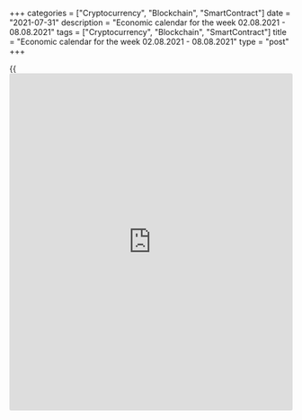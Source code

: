 +++
categories = ["Cryptocurrency", "Blockchain", "SmartContract"]
date = "2021-07-31"
description = "Economic calendar for the week 02.08.2021 - 08.08.2021"
tags = ["Cryptocurrency", "Blockchain", "SmartContract"]
title = "Economic calendar for the week 02.08.2021 - 08.08.2021"
type = "post"
+++

{{<iframe id="large-banner" src="https://www.bounty.group/#slide=4.0" width="100%" height="600" scrolling="no" style="border: 0px solid rgb(216, 221, 230); border-radius: 3px;">}}

2021-07-31

2021-07-31

Economic [calendar](https://www.fintechee.com/web-trader/) for the week 02.08.2021 – 08.08.2021Jana Kane

##  **Review of the main events of the Forex economic [calendar](https://www.fintechee.com/web-trader/) for the
next trading week (02.08.2021 – 08.08.2021)**

While the major US stock indices ended the last week mostly neutral, the
dollar fell. At the end of the trading day on Friday the DXY dollar
index was 1% below its opening price at the beginning of the week.

Last Wednesday, the Fed officials kept the current parameters of
monetary [policy](https://www.fintechee.com/policy/) unchanged, signaling the need to further support the
economy and continue stimulating measures. "Against the backdrop of
progress in vaccination of the population and strong government support
measures, indicators of economic activity and employment continue to
grow stronger. The sectors most affected by the pandemic have shown some
improvement, but have not yet fully recovered," the central bank said.

Still, we probably should not be expecting a stronger decline in the
dollar. One way or another, the US economy is recovering faster than
other major world economies, maybe except China.

At the same time, the growing inflation in the United States, which
shows the highest growth rates over the past almost 30 years, will
sooner or later force the Fed leaders to pay attention to this and still
start curtailing the stimulating [policy](https://www.fintechee.com/policy/). Most economists believe that
the Fed will start this process earlier than, for example, the ECB. And
this is one of the main reasons to give preference to the dollar.

It is also in demand as a defensive asset amid fears about the spread of
the coronavirus, and continued positive macro data from the US provide
additional support.

Next week, financial market participants will pay attention to the
publication of important macro statistics from Germany, the US, New
Zealand, Australia, the Eurozone, Canada, as well as the results of the
meetings of the central banks of Australia and the UK. However, the
focus of their attention will still be the publication on Friday of
monthly data from the US labor market.

 ***during the coming week, new events may be added to the [calendar](https://www.fintechee.com/web-trader/) and
/ or some scheduled events may be canceled**

 ****GMT time**

###  **Monday, August 2**

###  **06:00 EUR Retail Sales in Germany**

Retail sales is the main indicator of consumer spending in Germany,
showing changes in retail sales. A high result strengthens the euro, and
vice versa, a low result weakens it. Forecast: +2% in June against +4.2%
(-2.4% y / y) in May, -2.0% (+4.4% y / y) in April, +7.7% ( +11% y / y)
in March, +1.2% (-9.0% y / y) in February, -4.5% (-8.7% y / y) in
January.

The data indicate the instability of the recovery of this sector of the
German economy due to lockdowns. Better-than-expected data is likely to
have a positive effect on the euro, but in the short term.

###  **14:00** **USD Manufacturing** **PMI (from ISM)**

Published by the Institute for Supply Management (ISM), the US
Manufacturing PMI is an important indicator of the health of the US
economy as a whole. A result above 50 is seen as positive and
strengthens the USD, one below 50 as negative for the US dollar.
Forecast: 60.8 in July (against 60.6 in June, 61.2 in May, 60.7 in
April, 64.7 in March, 60.8 in February, 58.7 in January, 60.7 in
December). The index is above the 50 level and has a relatively high
value, which is likely to support the dollar. The data above the value
of 50 indicates an acceleration of activity, which has a positive effect
on the quotes of the national currency. If the indicator falls below the
forecast and, especially, below the value of 50, the dollar may sharply
weaken in the short term.

###  **Tuesday, August 3**

###  **04:30 AUD RBA's decision on interest rate. RBA's accompanying
statement**

In March 2020, the RBA made 2 rate cuts, bringing it to the level of
0.25%, and launched a quantitative easing program. At the same time, for
the 3-year government bonds of Australia, the target level of yield is
set at 0.25%. The RBA has launched a lending program for the banking
system in the amount of at least A$ 90 billion.

In early November 2020, the RB of Australia lowered its key rate again,
bringing it and its 3-year bond target to 0.10% from 0.25%, and
announced A$ 100 billion quantitative easing program to support the
incipient economic recovery.

The main negative factors for the Australian economy are weak wages
growth, a weak labor market and a slowdown in growth. Annual inflation
has remained below the 2-3% target set by the RBA for four years.

Unemployment in the country has remained above the 5% level for many
years, unwilling to decline. Now the Australian economy is experiencing
difficulties due to the coronavirus pandemic, which has hit the tourism
and transport sectors hard.

It is expected that at this meeting the Central Bank of Australia will
leave the rate at the current level of 0.1%, although unexpected
decisions are not ruled out.

In an accompanying statement, the leaders of the RBA will explain the
reasons for the decision on the rate. If the RBA signals the possibility
of further easing of monetary [policy](https://www.fintechee.com/policy/) in the near future, the risks of a
fall in the Australian dollar will increase.

###  **22:45 NZD Employment rate. Unemployment rate (data for the 2nd
quarter)**

The employment rate reflects the quarterly change in the number of New
Zealand citizens employed. The growth of the indicator has a positive
impact on consumer spending, which stimulates economic growth. A high
value is positive for the NZD, while a low value is negative. Forecast:
In the 2nd quarter, the number of employed citizens of New Zealand
increased, and the employment rate increased by +0.7% (against an
increase of +0.6% in the 1st quarter of 2021 and in the 4th quarter of
2020, a decrease -0.8% in the 3rd quarter, an increase of +0.7% in the
1st quarter of 2020 and a fall of -0.4% in the 2nd quarter).

Also at the same time, the Bureau of Statistics of New Zealand publishes
a report on the unemployment rate - an indicator that estimates the
ratio of the unemployed population to the total number of able-bodied
citizens. The growth of the indicator indicates the weakness of the
labor market, which leads to a weakening of the national economy. The
decline in the indicator is a positive factor for the NZD. Forecast:
unemployment in New Zealand in the 2nd quarter was at the level of 4.5%
(against 4.7% in the 1st quarter of 2021, 4.9% in the 4th quarter of
2020, 5.3% in the 3rd Q2, 4.0% in Q2, 4.2% in Q1 2020).

If other indicators of the NZ Bureau of Statistics report deteriorate,
it is likely to negatively affect the NZD. Poorly forecast data will
have an even stronger negative impact on the NZD.

###  **Wednesday, August 4**

###  **01:30 AUD Retail Sales Index**

The Retail Sales Index is published monthly by the Australian Bureau of
Statistics and measures total retail sales. The index is often
considered an indicator of consumer confidence and reflects the health
of the retail sector in the near term. A rise in the index is usually
positive for the AUD; a decrease in the indicator will negatively affect
the AUD. The previous value of the index (for June) was -1.8%. If the
data turns out to be weaker than the previous value, the AUD may sharply
decline in the short term, but if it's above the previous values, the
AUD is likely to strengthen.

###  **09:00** **EUR Retail Sales in Eurozone**

Retail sales is a major consumer spending indicator that shows the
change in retail sales. A high result strengthens the euro, and vice
versa, a low result weakens it. Forecast for June: +1.9% (+8.2% yoy)
against +4.6% (+9.0% yoy) in May, -3.1% and +23.9% (in annual [terms](https://www.fintechee.com/terms/)) in
March, +3.0% and -2.9% (in annual [terms](https://www.fintechee.com/terms/)) in February, -5.9% and -6.4%
(in annual [terms](https://www.fintechee.com/terms/)) in January. The data suggests that, despite the rise
in indices, retail sales have not yet reached pre-coronavirus levels
after a sharp drop in March-April 2020, when strict quarantine measures
were in force in Europe. Nevertheless, better-than-expected data is
likely to have a positive effect on the euro.

###  **12:15 USD ADP National Employment Report**

Typically, ADP's private sector employment report has a strong impact on
the market and dollar quotes. An increase in the value of this indicator
has a positive effect on the dollar. The growth in the number of workers
in the US private sector in July is expected to be +721,000 (against an
increase of 692,000 in June, 978,000 in May, 742,000 in April, 517,000
in March, 117,000 in February, 174,000 in January, a drop of -123,000 in
December). The relative growth of the indicator may have a positive
effect on the dollar quotes, while the relative decline in the indicator
- negatively. Therefore, the market reaction may be negative, and the
dollar may decline if the data turns out to be worse than forecast.

Millions of Americans have previously been laid off due to the
coronavirus pandemic and related quarantine measures. The bulk of
layoffs were concentrated in tourism and retail. Other important sectors
of the economy were also affected. ADP previously reported that the most
significant drop in employment was recently observed in the construction
and financial services sectors.

Although the ADP report does not directly correlate with the official US
Labor Department data, which will be released on Friday, the ADP report
is often a harbinger of it, having a noticeable impact on the market.

###  **14:00 USD Services PMI (from ISM)**

This indicator assesses the state of the services sector in the US
economy. These services sectors (as opposed to the manufacturing sector)
have practically no impact on the country's GDP.

In June, this indicator came out with a value of 60.1. A result above 50
is seen as positive for the USD. However, a relative decline in the
index could negatively affect the dollar in the short term. Forecast for
July: 60.4, which is likely to have a positive overall effect on the
USD.

###  **Thursday, August 5**

###  **01:30 AUD Balance of Trade**

Balance of trade assesses the ratio between Australia's exports and
imports. Growth in exports from Australia leads to an increase in the
trade surplus, which has a positive impact on the AUD. Previous value A$
9.681 billion (May), A$ 8.028 billion (April), A$ 5.574 billion (March),
A$ 7.529 billion (February). A decrease in the trade surplus may
negatively affect the Australian dollar. Conversely, the growing trade
surplus is a positive factor for the AUD. Forecast for June: AU$ 10.450
billion.

###  **11:00 GBP Bank of England interest rate decision. Minutes of the
meeting of the Bank of England. Planned volume of asset purchases by the
Bank of England. Monetary Policy Report**

In March (11 March and 19 March) 2020, during its extraordinary
meetings, the Bank of England cut its interest rate twice, bringing it
to the level of 0.1%, and announced its intention to purchase UK
government bonds in the amount of 200 billion British pounds, trying to
counteract economic damage from the coronavirus pandemic. The central
bank announced an increase in its bond portfolio to £645bn, then to
£745bn and to £895bn from £445bn at the time. "The current situation is
completely unprecedented," said Governor of the Bank of England Andrew
Bailey during a press conference after an emergency meeting on March 19.
Bailey said he expects a sharp economic contraction due to the
coronavirus, and the Bank of England is ready to take further stimulus
measures if necessary. “No, we are not done yet,” he said. Based on
these statements by Andrew Bailey, it is fair to expect further actions
from the Bank of England towards easing its monetary [policy](https://www.fintechee.com/policy/). It is
possible that at this meeting the Bank of England will again undertake
them, increasing the volume of purchases of bonds or lowering the
interest rate. Although most economists believe that the Bank of England
will refrain from these actions for now.

Also at this time, the minutes of the Monetary Policy Committee (MPC) of
the Bank of England are published with the distribution of votes "for"
and "against" raising / lowering the interest rate. The main risks for
the UK after Brexit are associated with expectations of a slowdown in
the country's economic growth, as well as with a large current account
deficit in the UK balance of payments.

The intrigue about the further actions of the Bank of England remains.
Both in the pound and the FTSE100 index, a lot of trading opportunities
are provided during the period of publication of the bank's decision on
rates.

Also at the same time, the Bank of England's monetary [policy](https://www.fintechee.com/policy/) report will
be published, containing an assessment of the economic outlook and
inflation. At this time, the volatility in the pound quotes may rise
sharply. Apart from GDP, one of the main benchmarks for the Bank of
England regarding the prospects for monetary [policy](https://www.fintechee.com/policy/) in the UK, is the
inflation rate. If the tone of the report is soft, then the British
stock market will receive support and the pound will decline.
Conversely, the report's tough rhetoric on curbing inflation, implying
an increase in interest rates in the UK, will strengthen the pound.

###  **11:30 GBP** Speech by head of the Bank of England Andrew Bailey

Financial market participants expect Andrew Bailey to clarify the
situation regarding the further [policy](https://www.fintechee.com/policy/) of the UK central bank.
Volatility during the speech of the head of the Bank of England usually
rises sharply in the quotes of the pound and the London Stock Exchange
FTSE index, if he gives any hints of tightening or easing of the Bank of
England's monetary [policy](https://www.fintechee.com/policy/). Probably, Andrew Bailey will also give
explanations regarding the decision made by the Bank of England on the
interest rate and will touch upon the state and prospects of the British
economy after Brexit and the partial lifting of quarantine restrictions
due to the coronavirus. If Bailey does not touch on monetary [policy](https://www.fintechee.com/policy/)
issues, the reaction to his speech will be weak.

###  **23:00 AUD Speech by the head of the RBA Philip Lowe**

In his speech, Philip Lowe will assess the current situation in the
Australian economy and point out further plans for the monetary [policy](https://www.fintechee.com/policy/)
of the department.

Market participants would also like to hear Lowe's views on central bank
[policy](https://www.fintechee.com/policy/) amid the ongoing coronavirus pandemic and Australia's first
recession in 30 years. According to Lowe, "there are no serious
arguments in favor of tightening monetary [policy](https://www.fintechee.com/policy/) in the short term," and
"it will be some time before interest rates rise."

Any signals from him regarding a change in the plans of the RBA's
monetary [policy](https://www.fintechee.com/policy/) will cause a sharp increase in volatility in the AUD and
the Australian stock market. If he does not touch on the topic of
monetary [policy](https://www.fintechee.com/policy/), the market reaction to his speech will be weak.

###  **Friday, August 6**

###  **01:30 AUD RBA's statement on monetary [policy](https://www.fintechee.com/policy/)**

The Statement on Monetary Policy provides an overview of economic and
financial conditions and an assessment of risks to financial stability
and sustainable economic growth. The statement is a kind of guideline
for defining the RBA's monetary [policy](https://www.fintechee.com/policy/) plans. A tougher stance on the
RBA's monetary [policy](https://www.fintechee.com/policy/) is seen as positive and strengthens the Australian
dollar, while a more cautious stance is seen as negative for the AUD.

###  **12:30 USD Average hourly wages. Non-farm payrolls. Unemployment
rate**

The most important indicators of the state of the labor market in the
United States for July. Forecast: +0.3% (against + 0.3% in June, +0.5%
in May, +0.7% in April, -0.1% in March, +0.2% in January and February ,
+0.8% in December, +0.3% in November) / +0.900 million (against +0.850
million in June, +0.559 million in May, +0.266 million in April, +0.916
million in March, +0.379 in February, +0.049 million in January, -0.140
million in December, +0.245 million in November, +0.638 million in
October, +1.763 million in July and -20.687 million in April 2020) /
5.7% (against 5.9 % in June, 5.8% in May, 6.1% in April, 6.0% in March,
6.2% in February, 6.3% in January, 6.7% in December and November, 6.9%
in October, 13.3% in May and 14.7% in April 2020), respectively.

In general, the indicators can be described as encouraging. The data
speaks of continued improvement in the US labor market after plummeting
in the first half of 2020. Prior to the coronavirus, the US labor market
remained strong, signaling the stability of the American economy and
supporting dollar quotes.

It is often difficult to predict the market reaction to the publication
of indicators, because many indicators for previous periods are subject
to revision. Now it will be even more difficult to do this, because the
economic situation in the United States and many other large economies
remains controversial due to the coronavirus. In any case, when data
from the US labor market is published, a surge in volatility is expected
in trading not only in USD, but throughout the entire financial market.
The most cautious [investor](https://www.fintechee.com/tutorial-for-forex-trading/investor-mode/)s might choose to stay out of the market
during this timeframe.

###  **12:30 CAD** Unemployment rate in Canada

Statistics Canada is to publish data on the country's labor market for
July. Unemployment has risen in Canada in recent months amid massive
business closures due to coronavirus and layoffs. Unemployment rose from
the usual 5.6% - 5.7% to 7.8% in March and already up to 13.7% in May
2020. If unemployment continues to rise, the Canadian dollar will
decline. If the data turn out to be better than the previous value, the
Canadian dollar will strengthen. A decrease in the unemployment rate is
a positive factor for the CAD, an increase in unemployment is a negative
factor. Unemployment is expected to be 7.7% in July (against 7.8% in
June, 8.2% in May, 8.1% in April, 7.5% in March, 8.2% in February, 9.4%
in January, 8.8% in December, 8.6% in November).

## Price chart of GBPUSD in real time mode

The content of this article reflects the author’s opinion and does not
necessarily reflect the official position of LiteForex. The material
published on this page is provided for informational purposes only and
should not be considered as the provision of investment advice for the
purposes of Directive 2004/39/EC.

Rate this article:

{{value}}

( {{count}} {{title}} )
